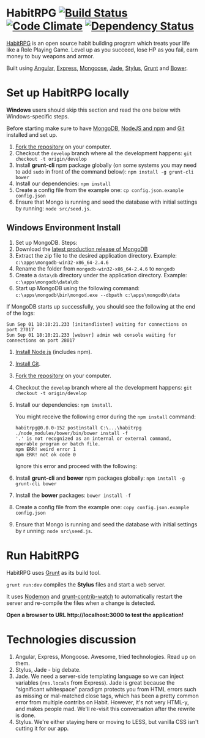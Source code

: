 HabitRPG [![Build Status](https://travis-ci.org/HabitRPG/habitrpg.png?branch=develop)](https://travis-ci.org/HabitRPG/habitrpg) [![Code Climate](https://codeclimate.com/github/HabitRPG/habitrpg.png)](https://codeclimate.com/github/HabitRPG/habitrpg) [![Dependency Status](https://gemnasium.com/HabitRPG/habitrpg.svg)](https://gemnasium.com/HabitRPG/habitrpg)
===============

[HabitRPG](https://habitrpg.com) is an open source habit building program which treats your life like a Role Playing Game. Level up as you succeed, lose HP as you fail, earn money to buy weapons and armor.

Built using [Angular](http://angularjs.org/), [Express](http://expressjs.com/), [Mongoose](http://mongoosejs.com/), [Jade](http://jade-lang.com/), [Stylus](http://learnboost.github.io/stylus/), [Grunt](http://gruntjs.com/) and [Bower](http://bower.io/).

# Set up HabitRPG locally

**Windows** users should skip this section and read the one below with Windows-specific steps.

Before starting make sure to have [MongoDB](http://www.mongodb.org/), [NodeJS and npm](http://nodejs.org/) and [Git](https://help.github.com/articles/set-up-git) installed and set up.

1. [Fork the repository](https://help.github.com/articles/fork-a-repo) on your computer.
1. Checkout the `develop` branch where all the development happens:
`git checkout -t origin/develop`
1. Install **grunt-cli** npm package globally (on some systems you may need to add `sudo` in front of the command below):
`npm install -g grunt-cli bower`
1. Install our dependencies: `npm install`
1. Create a config file from the example one:
`cp config.json.example config.json`
1. Ensure that Mongo is running and seed the database with initial settings by running:
`node src/seed.js`.

##  Windows Environment Install

1. Set up MongoDB.  Steps:
  1.  Download the [latest production release of MongoDB](http://www.mongodb.org/downloads)
  1.  Extract the zip file to the desired application directory. Example: `c:\apps\mongodb-win32-x86_64-2.4.6`
  1.  Rename the folder from `mongodb-win32-x86_64-2.4.6` to `mongodb`
  1.  Create a `data\db` directory under the application directory. Example: `c:\apps\mongodb\data\db`
  1.  Start up MongoDB using the following command: `c:\apps\mongodb\bin\mongod.exe --dbpath c:\apps\mongodb\data`

  If MongoDB starts up successfully, you should see the following at the end of the logs:

  ```
  Sun Sep 01 18:10:21.233 [initandlisten] waiting for connections on port 27017
  Sun Sep 01 18:10:21.233 [websvr] admin web console waiting for connections on port 28017
  ```

1. [Install Node.js](http://nodejs.org/download/) (includes npm).
1. [Install Git](https://help.github.com/articles/set-up-git).
1. [Fork the repository](https://help.github.com/articles/fork-a-repo) on your computer.
1. Checkout the `develop` branch where all the development happens:
`git checkout -t origin/develop`
1. Install our dependencies: `npm install`.

    You might receive the following error during the `npm install` command:

    ```
    habitrpg@0.0.0-152 postinstall C:\...\habitrpg
    ./node_modules/bower/bin/bower install -f
    '.' is not recognized as an internal or external command,
    operable program or batch file.
    npm ERR! weird error 1
    npm ERR! not ok code 0
    ```
    Ignore this error and proceed with the following:

1. Install **grunt-cli** and **bower** npm packages globally:
`npm install -g grunt-cli bower`
1. Install the **bower** packages:
`bower install -f`
1. Create a config file from the example one:
`copy config.json.example config.json`
1. Ensure that Mongo is running and seed the database with initial settings by r
unning:
`node src\seed.js`.

# Run HabitRPG

HabitRPG uses [Grunt](http://gruntjs.com) as its build tool.

`grunt run:dev` compiles the **Stylus** files and start a web server.

It uses [Nodemon](https://github.com/remy/nodemon) and [grunt-contrib-watch](https://github.com/gruntjs/grunt-contrib-watch) to automatically restart the server and re-compile the files when a change is detected.

**Open a browser to URL http://localhost:3000 to test the application!**

# Technologies discussion

1. Angular, Express, Mongoose. Awesome, tried technologies. Read up on them.
1. Stylus, Jade - big debate.
  1. Jade. We need a server-side templating language so we can inject variables (`res.locals` from Express). Jade is great
     because the "significant whitespace" paradigm protects you from HTML errors such as missing or mal-matched close tags,
     which has been a pretty common error from multiple contribs on Habit. However, it's not very HTML-y, and makes people mad.
     We'll re-visit this conversation after the rewrite is done.
  1. Stylus. We're either staying here or moving to LESS, but vanilla CSS isn't cutting it for our app.
